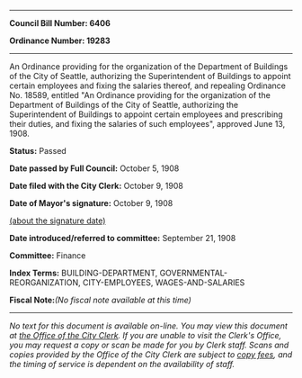 

********

**Council Bill Number: 6406**
   
**Ordinance Number: 19283**
********

 An Ordinance providing for the organization of the Department of Buildings of the City of Seattle, authorizing the Superintendent of Buildings to appoint certain employees and fixing the salaries thereof, and repealing Ordinance No. 18589, entitled "An Ordinance providing for the organization of the Department of Buildings of the City of Seattle, authorizing the Superintendent of Buildings to appoint certain employees and prescribing their duties, and fixing the salaries of such employees", approved June 13, 1908.

**Status:** Passed
   
**Date passed by Full Council:** October 5, 1908
   
**Date filed with the City Clerk:** October 9, 1908
   
**Date of Mayor's signature:** October 9, 1908
   
[(about the signature date)](/~public/approvaldate.htm)
   
   
   
**Date introduced/referred to committee:** September 21, 1908
   
**Committee:** Finance
   
   
**Index Terms:** BUILDING-DEPARTMENT, GOVERNMENTAL-REORGANIZATION, CITY-EMPLOYEES, WAGES-AND-SALARIES

**Fiscal Note:**_(No fiscal note available at this time)_
********

_No text for this document is available on-line. You may view this document at [the Office of the City Clerk](http://www.seattle.gov/leg/clerk/contactUs.htm). If you are unable to visit the Clerk's Office, you may request a copy or scan be made for you by Clerk staff. Scans and copies provided by the Office of the City Clerk are subject to [copy fees](http://clerk.seattle.gov/~public/clerkfees.htm), and the timing of service is dependent on the availability of staff._

